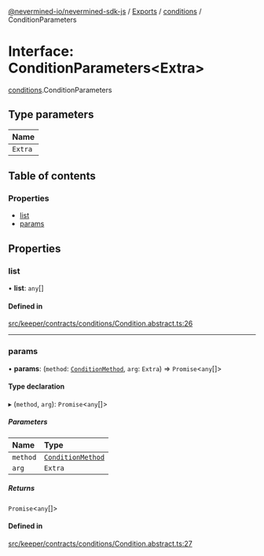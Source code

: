 [@nevermined-io/nevermined-sdk-js](../README.md) / [Exports](../modules.md) / [conditions](../modules/conditions.md) / ConditionParameters

# Interface: ConditionParameters<Extra\>

[conditions](../modules/conditions.md).ConditionParameters

## Type parameters

| Name |
| :------ |
| `Extra` |

## Table of contents

### Properties

- [list](conditions.ConditionParameters.md#list)
- [params](conditions.ConditionParameters.md#params)

## Properties

### list

• **list**: `any`[]

#### Defined in

[src/keeper/contracts/conditions/Condition.abstract.ts:26](https://github.com/nevermined-io/sdk-js/blob/7ffb970/src/keeper/contracts/conditions/Condition.abstract.ts#L26)

___

### params

• **params**: (`method`: [`ConditionMethod`](../modules/conditions.md#conditionmethod), `arg`: `Extra`) => `Promise`<`any`[]\>

#### Type declaration

▸ (`method`, `arg`): `Promise`<`any`[]\>

##### Parameters

| Name | Type |
| :------ | :------ |
| `method` | [`ConditionMethod`](../modules/conditions.md#conditionmethod) |
| `arg` | `Extra` |

##### Returns

`Promise`<`any`[]\>

#### Defined in

[src/keeper/contracts/conditions/Condition.abstract.ts:27](https://github.com/nevermined-io/sdk-js/blob/7ffb970/src/keeper/contracts/conditions/Condition.abstract.ts#L27)

